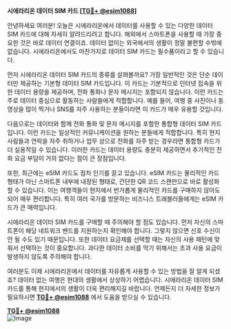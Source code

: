 **시에라리온 데이터 SIM 카드 [[TG💪+ @esim1088](https://t.me/s/esim1088)]**

안녕하세요 여러분! 오늘은 시에라리온에서 데이터를 사용할 수 있는 다양한 데이터 SIM 카드에 대해 자세히 알려드리려고 합니다. 해외에서 스마트폰을 사용할 때 가장 중요한 것은 바로 데이터 연결이죠. 데이터 없이는 외국에서의 생활이 정말 불편할 수밖에 없습니다. 시에라리온에서도 마찬가지로 데이터 SIM 카드는 필수품이라고 할 수 있습니다.

먼저 시에라리온 데이터 SIM 카드의 종류를 살펴볼까요? 가장 일반적인 것은 단순 데이터만 제공하는 기본형 데이터 SIM 카드입니다. 이 카드는 기본적으로 인터넷 접속을 위한 데이터 용량을 제공하며, 전화 통화나 문자 메시지는 포함되지 않습니다. 이런 카드는 주로 데이터 중심으로 활동하는 사람들에게 적합합니다. 예를 들어, 여행 중 사진이나 동영상을 많이 찍거나 SNS를 자주 사용하는 분들이라면 이 카드가 매우 유용할 것입니다.

다음으로는 데이터와 함께 전화 통화 및 문자 메시지를 포함한 통합형 데이터 SIM 카드입니다. 이런 카드는 일상적인 커뮤니케이션을 원하는 분들에게 적합합니다. 특히 현지 사람들과 연락을 자주 취하거나 업무 상으로 전화를 자주 받는 경우라면 통합형 카드가 더 실용적일 수 있습니다. 이러한 카드는 데이터 용량도 충분히 제공하면서 추가적인 전화 요금 부담이 거의 없다는 점이 큰 장점입니다.

또한, 최근에는 eSIM 카드도 점차 인기를 끌고 있습니다. eSIM 카드는 물리적인 카드 형태가 아닌 스마트폰 내부에 내장된 형태로, 간단한 QR 코드 스캔만으로 바로 활성화할 수 있습니다. 이는 여행객들이 현지에서 번거롭게 물리적인 카드를 구매하지 않아도 되어 매우 편리합니다. 특히 여러 국가를 방문하는 비즈니스 트래블러들에게는 eSIM 카드가 큰 매력입니다.

시에라리온 데이터 SIM 카드를 구매할 때 주의해야 할 점도 있습니다. 먼저 자신의 스마트폰이 해당 네트워크 밴드를 지원하는지 확인해야 합니다. 그렇지 않으면 신호 수신이 안 될 수도 있기 때문입니다. 또한 데이터 요금제를 선택할 때는 자신의 사용 패턴에 맞춰서 선택하는 것이 중요합니다. 과다한 데이터 소비를 막기 위해서는 초과 사용 요금이 발생하지 않도록 주의해야 합니다.

여러분도 이제 시에라리온에서 데이터를 자유롭게 사용할 수 있는 방법을 잘 알게 되셨죠? 데이터 없는 여행은 현대의 생활에서 상상하기 어렵습니다. 시에라리온 데이터 SIM 카드를 통해 현지에서의 생활이 더욱 편리해지길 바랍니다. 언제든지 더 자세한 정보가 필요하시면 **[TG💪+ @esim1088](https://t.me/s/esim1088)** 에서 도움을 받으실 수 있습니다.

**[TG💪+ @esim1088](https://t.me/s/esim1088)**  
![Image](https://i.postimg.cc/Y0z9fWf4/image.png)